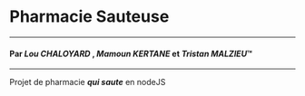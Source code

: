 # Pharmacie Sauteuse
---
#### Par *Lou CHALOYARD* , *Mamoun KERTANE* et *Tristan MALZIEU*™
---

Projet de pharmacie ***qui saute*** en nodeJS 
